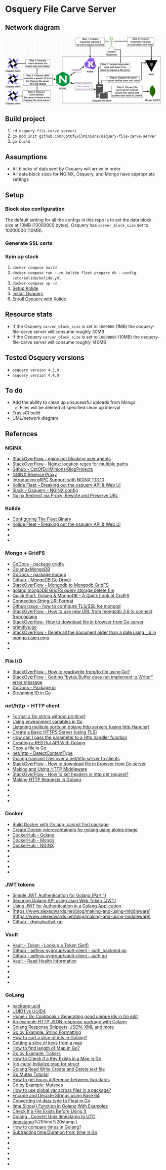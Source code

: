 # Osquery File Carve Server

## Network diagram
<p align="center">
  <img src=".img/network_diagram.png">
</p>

## Build project
1. `cd osquery-file-carve-server/`
1. `go mod init github.com/CptOfEvilMinions/osquery-file-carve-server`
1. `go build`

## Assumptions
* All blocks of data sent by Osquery will arrive in order
* All data block sizes for NGINX, Osquery, and Mongo have appropriate settings

## Setup
### Block size configuration
The default setting for all the configs in this repo is to set the data block size at 10MB (10000000 bytes). Osquery has `carver_block_size` set to 10000000 (10MB).

### Generate SSL certs


### Spin up stack
1. `docker-compose build`
1. `docker-compose run --rm kolide fleet prepare db --config /etc/kolide/kolide.yml`
1. `docker-compose up -d`
1. [Setup Kolide](docs/kolide_osquery.md#Init_Kolide)
1. [Install Osquery](docs/kolide_osquery.md#Install-Osquery-4.4.0-on-Ubuntu-20.04)
1. [Enroll Osquery with Kolide](docs/kolide_osquery.md#Add-Osquery-host-to-Kolide)


## Resource stats
* If the Osquery `carver_block_size` is set to `1000000` (1MB) the osquery-file-carve server will consume roughly 30MB
* If the Osquery `carver_block_size` is set to `10000000` (10MB) the osquery-file-carve server will consume roughly 140MB


## Tested Osquery versions
* `osquery version 4.3.0` 
* `osquery version 4.4.0` 

## To do
* Add the ability to clean up unsucessful uploads from Mongo
  * Files will be deleted at specified clean up interval
* TravisCI build
* UML/network diagram

## Refernces
### NGINX
* [StackOverFlow - nginx not blocking user agents](https://serverfault.com/questions/480492/nginx-not-blocking-user-agents)
* [StackOverFlow - Nginx: location regex for multiple paths](https://serverfault.com/questions/564127/nginx-location-regex-for-multiple-paths)
* [Github - CptOfEvilMinions/BlogProjects](https://github.com/CptOfEvilMinions/BlogProjects/tree/master/kolide-mutual-tls)
* [NGINX Reverse Proxy](https://docs.nginx.com/nginx/admin-guide/web-server/reverse-proxy/)
* [Introducing gRPC Support with NGINX 1.13.10](https://www.nginx.com/blog/nginx-1-13-10-grpc/)
* [Kolide Fleet – Breaking out the osquery API & Web UI](https://defensivedepth.com/2020/04/02/kolide-fleet-breaking-out-the-osquery-api-web-ui/)
* [Slack - Osquery - NGINX config](https://osquery.slack.com/archives/C1XCLA5DZ/p1567760131054400?thread_ts=1555590511.044500&cid=C1XCLA5DZ)
* [Nginx Redirect via Proxy, Rewrite and Preserve URL](https://serverfault.com/questions/586586/nginx-redirect-via-proxy-rewrite-and-preserve-url)

### Kolide
* [Configuring The Fleet Binary](https://github.com/kolide/fleet/blob/master/docs/infrastructure/configuring-the-fleet-binary.md)
* [Kolide Fleet – Breaking out the osquery API & Web UI](https://defensivedepth.com/2020/04/02/kolide-fleet-breaking-out-the-osquery-api-web-ui/)
* []()
* []()
* []()

### Mongo + GridFS
* [GoDocs - package gridfs](https://godoc.org/go.mongodb.org/mongo-driver/mongo/gridfs#Bucket.OpenUploadStream)
* [Golang+MongoDB](https://blog.csdn.net/qq_25490573/article/details/103540311)
* [GoDocs - package mongo](https://godoc.org/go.mongodb.org/mongo-driver/mongo)
* [Github - MongoDB Go Driver](https://github.com/mongodb/mongo-go-driver)
* [StackOverFlow - Mongodb to Mongodb GridFS](https://stackoverflow.com/questions/30694254/mongodb-to-mongodb-gridfs)
* [golang mongoDB GridFS query storage delete file](https://www.programmersought.com/article/92554631584/)
* [Quick Start: Golang & MongoDB - A Quick Look at GridFS](https://www.mongodb.com/blog/post/quick-start-golang--mongodb--a-quick-look-at-gridfs)
* [Connection String URI Format](https://docs.mongodb.com/manual/reference/connection-string/)
* [Github issue - how to configure TLS/SSL for mongod](https://github.com/docker-library/mongo/issues/250)
* [StackOverFlow - How to use new URL from mongodb 3.6 to connect from golang](https://stackoverflow.com/questions/52052311/how-to-use-new-url-from-mongodb-3-6-to-connect-from-golang)
* [StackOverflow- How to download file in browser from Go server](https://stackoverflow.com/questions/24116147/how-to-download-file-in-browser-from-go-server)
* [primitive.go](https://sourcegraph.com/github.com/mongodb/mongo-go-driver/-/blob/bson/primitive/primitive.go#L74:24)
* [StackOverFlow - Delete all the document older than a date using _id in mongo using mgo](https://stackoverflow.com/questions/34412502/delete-all-the-document-older-than-a-date-using-id-in-mongo-using-mgo)
* []()
* []()


### File I/O
* [StackOverFlow - How to read/write from/to file using Go?](https://stackoverflow.com/questions/1821811/how-to-read-write-from-to-file-using-go)
* [StackOverFlow - Getting “bytes.Buffer does not implement io.Writer” error message](https://stackoverflow.com/questions/23454940/getting-bytes-buffer-does-not-implement-io-writer-error-message)
* [GoDocs - Package io](https://golang.org/pkg/io/)
* [Streaming IO in Go](https://medium.com/learning-the-go-programming-language/streaming-io-in-go-d93507931185)

### net/http + HTTP client
* [Format a Go string without printing?](https://stackoverflow.com/questions/11123865/format-a-go-string-without-printing)
* [Using environment variables in Go](https://flaviocopes.com/golang-environment-variables/)
* [Listening multiple ports on golang http servers (using http.Handler)](https://gist.github.com/filewalkwithme/24363472e7424bbe7028)
* [Create a Basic HTTPS Server (using TLS)](https://golangcode.com/basic-https-server-with-certificate/)
* [How can I pass the parameter to a Http handler function](https://groups.google.com/g/golang-nuts/c/SGn1gd290zI)
* [Creating a RESTful API With Golang](https://tutorialedge.net/golang/creating-restful-api-with-golang/)
* [Copy a file in Go](https://shapeshed.com/copy-a-file-in-go/)
* [net/http - DetectContentType](https://golang.org/pkg/net/http/#DetectContentType)
* [Golang transmit files over a net/http server to clients](https://mrwaggel.be/post/golang-transmit-files-over-a-nethttp-server-to-clients/)
* [StackOverFlow - How to download file in browser from Go server](https://stackoverflow.com/questions/24116147/how-to-download-file-in-browser-from-go-server)
* [Making and Using HTTP Middleware](https://www.alexedwards.net/blog/making-and-using-middleware)
* [StackOverFlow - How to set headers in http get request?](https://stackoverflow.com/questions/12864302/how-to-set-headers-in-http-get-request)
* [Making HTTP Requests in Golang](https://medium.com/@masnun/making-http-requests-in-golang-dd123379efe7)
* []()
* []()
* []()
* []()

### Docker
* [Build Docker with Go app: cannot find package](https://stackoverflow.com/questions/47837149/build-docker-with-go-app-cannot-find-package)
* [Create Docker microcontainers for golang using alpine image](https://medium.com/@utranand/create-docker-microcontainers-for-golang-using-alpine-image-68559b688e7d)
* [DockerHub - Golang](https://hub.docker.com/_/golang?tab=tags&page=1)
* [DockerHub - Mongo](https://hub.docker.com/_/mongo?tab=tags&page=1)
* [DockerHub - NGINX](https://hub.docker.com/_/nginx?tab=tags)
* []()
* []()
* []()
* []()
* []()

### JWT tokens
* [Simple JWT Authentication for Golang (Part 1)](https://dev.to/omnisyle/simple-jwt-authentication-for-golang-part-1-3kfo)
* [Securing Golang API using Json Web Token (JWT)](https://medium.com/@Raulgzm/securing-golang-api-using-json-web-token-jwt-2dc363792a48)
* [Using JWT for Authentication in a Golang Application](https://www.nexmo.com/blog/2020/03/13/using-jwt-for-authentication-in-a-golang-application-dr)
* [https://www.alexedwards.net/blog/making-and-using-middleware](https://www.alexedwards.net/blog/making-and-using-middleware)
* [Github - dgrijalva/jwt-go](https://github.com/dgrijalva/jwt-go)


### Vault
* [Vault - Token - Lookup a Token (Self)](https://www.vaultproject.io/api-docs/auth/token#lookup-a-token-self)
* [Github - adfinis-sygroup/vault-client - auth_backend.go](https://github.com/adfinis-sygroup/vault-client/blob/master/src/auth_backend.go)
* [Github - adfinis-sygroup/vault-client - auth.go](https://github.com/adfinis-sygroup/vault-client/blob/master/src/auth.go)
* [Vault - Read Health Information](https://www.vaultproject.io/api-docs/system/health)
* []()
* []()
* []()
* []()

### GoLang
* [package uuid ](https://pkg.go.dev/github.com/google/uuid?tab=doc)
* [UUID1 vs UUID4 ](https://www.sohamkamani.com/blog/2016/10/05/uuid1-vs-uuid4/)
* [Home / Go Cookbook / Generating good unique ids in Go edit](https://blog.kowalczyk.info/article/JyRZ/generating-good-unique-ids-in-go.html)
* [An example HTTP JSON response package with Golang](http://www.inanzzz.com/index.php/post/rqu6/an-example-http-json-response-package-with-golang)
* [Golang Response Snippets: JSON, XML and more](https://www.alexedwards.net/blog/golang-response-snippets)
* [Go by Example: String Formatting](https://gobyexample.com/string-formatting)
* [How to sort a slice of ints in Golang?](https://www.geeksforgeeks.org/how-to-sort-a-slice-of-ints-in-golang/)
* [Getting a slice of keys from a map](https://stackoverflow.com/questions/21362950/getting-a-slice-of-keys-from-a-map)
* [How to find length of Map in Go?](https://www.golangprograms.com/how-to-find-length-of-map-in-go.html)
* [Go by Example: Tickers](https://gobyexample.com/tickers)
* [How to Check if a Key Exists in a Map in Go](https://goruncode.com/how-to-check-if-a-key-exists-in-a-map-in-go/)
* [[go-nuts] Initialize map for struct](https://groups.google.com/forum/#!topic/golang-nuts/cSPpHPGf_a8)
* [Golang Read Write Create and Delete text file](https://www.golangprograms.com/golang-read-write-create-and-delete-text-file.html)
* [Go Mutex Tutorial](https://tutorialedge.net/golang/go-mutex-tutorial/)
* [How to get hours difference between two dates](https://stackoverflow.com/questions/23838857/how-to-get-hours-difference-between-two-dates)
* [Go by Example: Mutexes](https://gobyexample.com/mutexes)
* [How to use global var across files in a package?](https://stackoverflow.com/questions/34195360/how-to-use-global-var-across-files-in-a-package)
* [Encode and Decode Strings using Base 64](https://golangcode.com/base-64-encode-decode/)
* [Converting Int data type to Float in Go](https://www.golangprograms.com/convert-int-to-float-in-golang.html)
* [time.Since() Function in Golang With Examples](https://www.geeksforgeeks.org/time-since-function-in-golang-with-examples/)
* [Check If a File Exists Before Using It](https://golangcode.com/check-if-a-file-exists/)
* [Golang : Convert Unix timestamp to UTC timestamp](https://socketloop.com/tutorials/golang-convert-unix-timestamp-to-utc-timestamp#:~:text=Solution%20%3A,Coordinated%20Universal%20Time)%20time%20stamp.)
* [How to compare times in Golang?](https://www.geeksforgeeks.org/how-to-compare-times-in-golang/)
* [Subtracting time.Duration from time in Go](https://stackoverflow.com/questions/26285735/subtracting-time-duration-from-time-in-go)
* []()
* []()
* []()
* []()
* []()
* []()